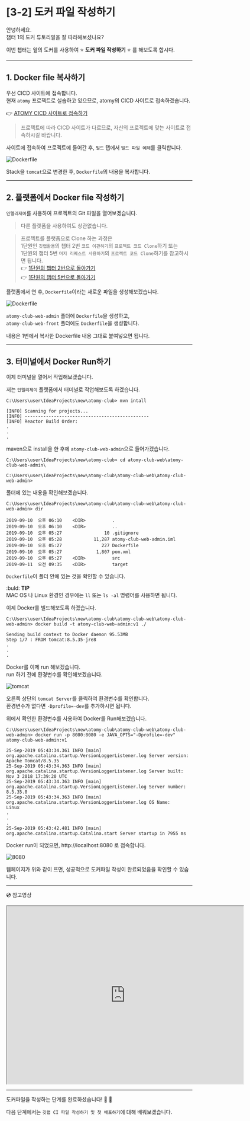 # [3-2] 도커 파일 작성하기

안녕하세요.     
챕터 1의 도커 튜토리얼을 잘 따라해보셨나요?

이번 챕터는 앞의 도커를 사용하여 :star: **도커 파일 작성하기** :star: 를 해보도록 합시다.

---

## 1. Docker file 복사하기

우선 CICD 사이트에 접속합니다.     
현재 `atomy` 프로젝트로 실습하고 있으므로, atomy의 CICD 사이트로 접속하겠습니다.

:point_right: [ATOMY CICD 사이트로 접속하기](http://cicd.atomyops.com)

> 프로젝트에 따라 CICD 사이트가 다르므로, 자신의 프로젝트에 맞는 사이트로 접속하시길 바랍니다.

사이트에 접속하여  프로젝트에 들어간 후, `빌드` 탭에서 `빌드 파일 예제`를 클릭합니다.

![Dockerfile](https://user-images.githubusercontent.com/54167990/65570845-72c6c700-df9d-11e9-9c6b-e41cccbff184.png)

Stack을 `tomcat`으로 변경한 후, `Dockerfile`의 내용을 복사합니다.

---

## 2. 플랫폼에서 Docker file 작성하기

`인텔리제이`를 사용하여 프로젝트의 Git 파일을 열어보겠습니다.

> 다른 플랫폼을 사용하여도 상관없습니다.

> 프로젝트를 플랫폼으로 Clone 하는 과정은       
> 1단원인 `깃랩활용`의 챕터 2번 `코드 이관하기`의 `프로젝트 코드 Clone`하기 또는     
> 1단원의 챕터 5번 `머지 리퀘스트 사용하기`의 `프로젝트 코드 Clone`하기를 참고하시면 됩니다.          
:point_right: [1단원의 챕터 2번으로 돌아가기](https://megazonedsg.github.io/cicd-guide/#/user/git-01)           
:point_right: [1단원의 챕터 5번으로 돌아가기](https://megazonedsg.github.io/cicd-guide/#/user/git-03)            

플랫폼에서 연 후, `Dockerfile`이라는 새로운 파일을 생성해보겠습니다.

![Dockerfile](https://user-images.githubusercontent.com/54167990/65572715-e79cff80-dfa3-11e9-9a09-1a3c59edd2ed.png)

`atomy-club-web-admin` 폴더에 `Dockerfile`을 생성하고,    
`atomy-club-web-front` 폴더에도 `Dockerfile`을 생성합니다.

내용은 1번에서 복사한 Dockerfile 내용 그대로 붙여넣으면 됩니다.

---

## 3. 터미널에서 Docker Run하기

이제 터미널을 열어서 작업해보겠습니다.

저는 `인텔리제이` 플랫폼에서 터미널로 작업해보도록 하겠습니다.

```
C:\Users\user\IdeaProjects\new\atomy-club> mvn intall

[INFO] Scanning for projects...
[INFO] -----------------------------------------------
[INFO] Reactor Build Order:
.
.
.
```
maven으로 install을 한 후에 `atomy-club-web-admin`으로 들어가겠습니다.

```
C:\Users\user\IdeaProjects\new\atomy-club> cd atomy-club-web\atomy-club-web-admin\

C:\Users\user\IdeaProjects\new\atomy-club\atomy-club-web\atomy-club-web-admin>
```

폴더에 있는 내용을 확인해보겠습니다.

```
C:\Users\user\IdeaProjects\new\atomy-club\atomy-club-web\atomy-club-web-admin> dir

2019-09-10  오후 06:10    <DIR>          .
2019-09-10  오후 06:10    <DIR>          ..
2019-09-10  오후 05:27                10 .gitignore
2019-09-10  오후 05:28            11,287 atomy-club-web-admin.iml
2019-09-10  오후 05:27               227 Dockerfile
2019-09-10  오후 05:27             1,807 pom.xml
2019-09-10  오후 05:27    <DIR>          src
2019-09-11  오전 09:35    <DIR>          target
```
`Dockerfile`이 폴더 안에 있는 것을 확인할 수 있습니다. 

:buld: **TIP**       
MAC OS 나 Linux 환경인 경우에는 `ll` 또는 `ls -al` 명령어를 사용하면 됩니다.

이제 Docker를 빌드해보도록 하겠습니다.

```
C:\Users\user\IdeaProjects\new\atomy-club\atomy-club-web\atomy-club-web-admin> docker build -t atomy-club-web-admin:v1 ./

Sending build context to Docker daemon 95.53MB
Step 1/7 : FROM tomcat:8.5.35-jre8
.
.
.
```
Docker를 이제 run 해보겠습니다.    
run 하기 전에 환경변수를 확인해보겠습니다.    

![tomcat](https://user-images.githubusercontent.com/54167990/65572225-6133ee00-dfa2-11e9-9dc2-a94e6ffaa212.png)

오른쪽 상단의 `tomcat Server`를 클릭하여 환경변수를 확인합니다.        
환경변수가 없다면 `-Dprofile=-dev`를 추가하시면 됩니다.     

위에서 확인한 환경변수를 사용하여 Docker를 Run해보겠습니다.

```
C:\Users\user\IdeaProjects\new\atomy-club\atomy-club-web\atomy-club-web-admin> docker run -p 8080:8080 -e JAVA_OPTS="-Dprofile=-dev" atomy-club-web-admin:v1

25-Sep-2019 05:43:34.361 INFO [main] org.apache.catalina.startup.VersionLoggerListener.log Server version:        Apache Tomcat/8.5.35
25-Sep-2019 05:43:34.363 INFO [main] org.apache.catalina.startup.VersionLoggerListener.log Server built:          Nov 3 2018 17:39:20 UTC
25-Sep-2019 05:43:34.363 INFO [main] org.apache.catalina.startup.VersionLoggerListener.log Server number:         8.5.35.0
25-Sep-2019 05:43:34.363 INFO [main] org.apache.catalina.startup.VersionLoggerListener.log OS Name:               Linux
.
.
.
25-Sep-2019 05:43:42.481 INFO [main] org.apache.catalina.startup.Catalina.start Server startup in 7955 ms
```
Docker run이 되었으면, http://localhost:8080 로 접속합니다.

![8080](https://user-images.githubusercontent.com/54167990/65572654-b7edf780-dfa3-11e9-809b-953f84bb5953.png)


웹페이지가 위와 같이 뜨면, 성공적으로 도커파일 작성이 완료되었음을 확인할 수 있습니다.

---

:cd: 참고영상

<iframe src="https://drive.google.com/file/d/1Wfi1i8OzF4YZ-kuG03N3xzB4AB7cu5t4/preview" width="640" height="480"></iframe>

---

도커파일을 작성하는 단계를 완료하셨습니다! :clap: :clap:

다음 단계에서는 `깃랩 CI 파일 작성하기 및 첫 배포하기`에 대해 배워보겠습니다.
